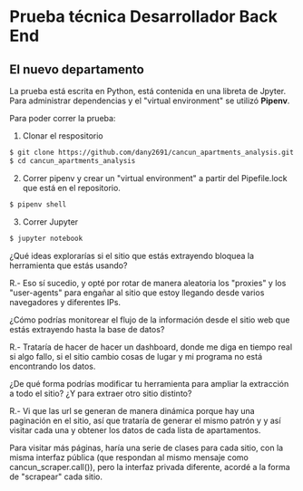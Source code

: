 # Prueba técnica Desarrollador Back End
## El nuevo departamento

La prueba está escrita en Python, está contenida en una libreta de Jpyter.
Para administrar dependencias y el "virtual environment" se utilizó **Pipenv**.

Para poder correr la prueba:

1. Clonar el respositorio
```sh
$ git clone https://github.com/dany2691/cancun_apartments_analysis.git
$ cd cancun_apartments_analysis
```
2. Correr pipenv y crear un "virtual environment" a partir del Pipefile.lock que está en el repositorio.
```sh
$ pipenv shell
```
3. Correr Jupyter
```sh
$ jupyter notebook
```

¿Qué ideas explorarías si el sitio que estás extrayendo bloquea la herramienta que
estás usando?

R.- Eso sí sucedio, y opté por rotar de manera aleatoria los "proxies" y los "user-agents" para engañar al sitio que estoy llegando desde varios navegadores y diferentes IPs.

¿Cómo podrías monitorear el flujo de la información desde el sitio web que estás
extrayendo hasta la base de datos?

R.- Trataría de hacer de hacer un dashboard, donde me diga en tiempo real si algo fallo, si el sitio cambio cosas de lugar y mi programa no está encontrando los datos.

¿De qué forma podrías modificar tu herramienta para ampliar la extracción a todo el
sitio? ¿Y para extraer otro sitio distinto?

R.- Vi que las url se generan de manera dinámica porque hay una paginación en el sitio, así que trataría de generar el mismo patrón y y así visitar cada una y obtener los datos de cada lista de apartamentos.

Para visitar más páginas, haría una serie de clases para cada sitio, con la misma interfaz pública (que respondan al mismo mensaje como cancun_scraper.call()), pero la interfaz privada diferente, acordé a la forma de "scrapear" cada sitio.
